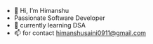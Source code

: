 - 👋 Hi, I’m Himanshu
-  Passionate Software Developer
- 🌱 currently learning DSA
- 📫 for contact himanshusaini0911@gmail.com

<!---
Himanshu3036/Himanshu3036 is a ✨ special ✨ repository because its `README.md` (this file) appears on your GitHub profile.
You can click the Preview link to take a look at your changes.
--->

